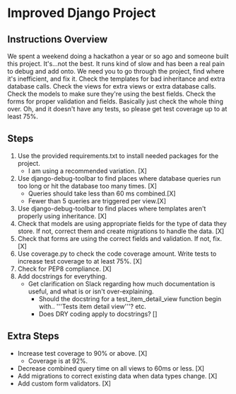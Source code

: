 # Improved Django Project


## Instructions Overview
We spent a weekend doing a hackathon a year or so ago and someone built this project. It's...not the best. It runs kind of slow and has been a real pain to debug and add onto. We need you to go through the project, find where it's inefficient, and fix it. Check the templates for bad inheritance and extra database calls. Check the views for extra views or extra database calls. Check the models to make sure they're using the best fields. Check the forms for proper validation and fields. Basically just check the whole thing over. Oh, and it doesn't have any tests, so please get test coverage up to at least 75%.

## Steps
1. Use the provided requirements.txt to install needed packages for the project.
	- I am using a recommended variation. [X]
2. Use django-debug-toolbar to find places where database queries run too long or hit the database too many times. [X]
	- Queries should take less than 60 ms combined.[X]
	- Fewer than 5 queries are triggered per view.[X]
3. Use django-debug-toolbar to find places where templates aren't properly using inheritance. [X]
4. Check that models are using appropriate fields for the type of data they store. If not, correct them and create migrations to handle the data. [X]
5. Check that forms are using the correct fields and validation. If not, fix. [X]
6. Use coverage.py to check the code coverage amount. Write tests to increase test coverage to at least 75%. [X]
7. Check for PEP8 compliance. [X]
8. Add docstrings for everything.
	- Get clarification on Slack regarding how much documentation is useful, and what is or isn't over-explaining.
		- Should the docstring for a test_item_detail_view function begin with.. '''Tests item detail view'''? etc.
		- Does DRY coding apply to docstrings? []

## Extra Steps
- Increase test coverage to 90% or above. [X]
	- Coverage is at 92%.
- Decrease combined query time on all views to 60ms or less. [X]
- Add migrations to correct existing data when data types change. [X]
- Add custom form validators. [X]
